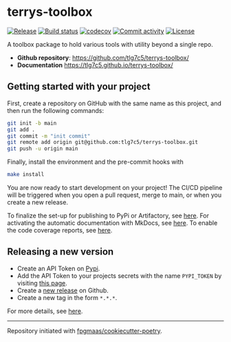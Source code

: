 # terrys-toolbox

[![Release](https://img.shields.io/github/v/release/tlg7c5/terrys-toolbox)](https://img.shields.io/github/v/release/tlg7c5/terrys-toolbox)
[![Build status](https://img.shields.io/github/actions/workflow/status/tlg7c5/terrys-toolbox/main.yml?branch=main)](https://github.com/tlg7c5/terrys-toolbox/actions/workflows/main.yml?query=branch%3Amain)
[![codecov](https://codecov.io/gh/tlg7c5/terrys-toolbox/branch/main/graph/badge.svg)](https://codecov.io/gh/tlg7c5/terrys-toolbox)
[![Commit activity](https://img.shields.io/github/commit-activity/m/tlg7c5/terrys-toolbox)](https://img.shields.io/github/commit-activity/m/tlg7c5/terrys-toolbox)
[![License](https://img.shields.io/github/license/tlg7c5/terrys-toolbox)](https://img.shields.io/github/license/tlg7c5/terrys-toolbox)

A toolbox package to hold various tools with utility beyond a single repo.

- **Github repository**: <https://github.com/tlg7c5/terrys-toolbox/>
- **Documentation** <https://tlg7c5.github.io/terrys-toolbox/>

## Getting started with your project

First, create a repository on GitHub with the same name as this project, and then run the following commands:

```bash
git init -b main
git add .
git commit -m "init commit"
git remote add origin git@github.com:tlg7c5/terrys-toolbox.git
git push -u origin main
```

Finally, install the environment and the pre-commit hooks with

```bash
make install
```

You are now ready to start development on your project!
The CI/CD pipeline will be triggered when you open a pull request, merge to main, or when you create a new release.

To finalize the set-up for publishing to PyPi or Artifactory, see [here](https://fpgmaas.github.io/cookiecutter-poetry/features/publishing/#set-up-for-pypi).
For activating the automatic documentation with MkDocs, see [here](https://fpgmaas.github.io/cookiecutter-poetry/features/mkdocs/#enabling-the-documentation-on-github).
To enable the code coverage reports, see [here](https://fpgmaas.github.io/cookiecutter-poetry/features/codecov/).

## Releasing a new version

- Create an API Token on [Pypi](https://pypi.org/).
- Add the API Token to your projects secrets with the name `PYPI_TOKEN` by visiting [this page](https://github.com/tlg7c5/terrys-toolbox/settings/secrets/actions/new).
- Create a [new release](https://github.com/tlg7c5/terrys-toolbox/releases/new) on Github.
- Create a new tag in the form `*.*.*`.

For more details, see [here](https://fpgmaas.github.io/cookiecutter-poetry/features/cicd/#how-to-trigger-a-release).

---

Repository initiated with [fpgmaas/cookiecutter-poetry](https://github.com/fpgmaas/cookiecutter-poetry).
